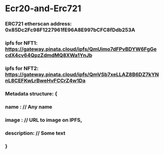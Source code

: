 # Ecr20-and-Erc721
### ERC721 etherscan address: 0x85Dc2Fc98F1227961fE96A8E997bCFC8fDdb253A
### ipfs for NFT1: https://gateway.pinata.cloud/ipfs/QmUimo7dFPvBDYW6FgGecdX4cv64QpzZdmdMQ8XWa1YnJb 
### ipfs for NFT2: https://gateway.pinata.cloud/ipfs/QmVSb7xeLLAZ8B6DZ7kYNnL8CEFKwLrBweHvFCCrZ4w1Da


###  Metadata structure: {
###              name : // Any name

###              image : // URL to image on IPFS,

###              description: // Some text

###     }

